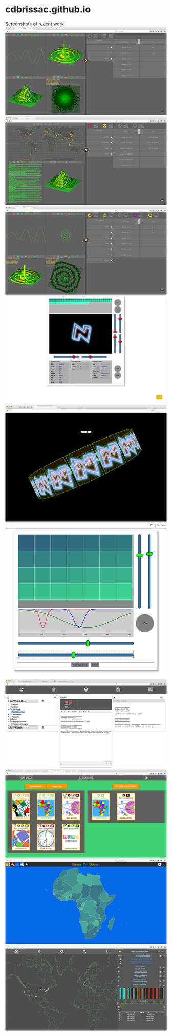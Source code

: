 # cdbrissac.github.io
Screenshots of recent work
<img src="images/d3plot_090517f.png"/>
<img src="images/d3plot_090617c.png"/>
<img src="images/d3plot_090617d.png"/>
<img src="images/nesvg_controls.png"/>
<img src="images/carousel.png"/>
<img src="images/cst.png"/>
<img src="images/runninglog_051917a.png"/>
<img src="images/parent-creditfeeder-dev-051417a.png"/>
<img src="images/colormyworld.png"/>
<img src="images/lanwatch-2016.png"/>
